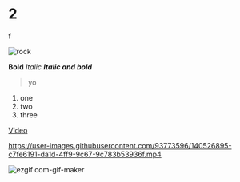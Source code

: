 # 2
f

![rock](https://user-images.githubusercontent.com/93773596/140515383-786bf497-debe-4ab5-8d7c-3d08e8796b8e.jpg)

**Bold**
*Italic*
***Italic and bold***

> yo

1. one
2. two
3. three

[Video](https://www.youtube.com/)

https://user-images.githubusercontent.com/93773596/140526895-c7fe6191-da1d-4ff9-9c67-9c783b53936f.mp4

![ezgif com-gif-maker](https://user-images.githubusercontent.com/93773596/140526920-16dd7725-3c4e-4733-9dc1-27f5953e53bc.gif)
